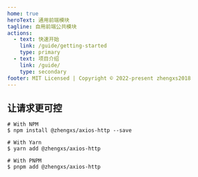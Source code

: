 ```yaml
---
home: true
heroText: 通用前端模块
tagline: 自用前端公共模块
actions:
  - text: 快速开始
    link: /guide/getting-started
    type: primary
  - text: 项目介绍
    link: /guide/
    type: secondary
footer: MIT Licensed | Copyright © 2022-present zhengxs2018
---
```


## 让请求更可控

```sh:no-line-numbers
# With NPM
$ npm install @zhengxs/axios-http --save

# With Yarn
$ yarn add @zhengxs/axios-http

# With PNPM
$ pnpm add @zhengxs/axios-http
```
